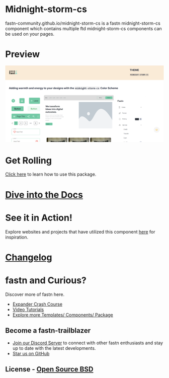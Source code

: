 # Midnight-storm-cs

fastn-community.github.io/midnight-storm-cs is a fastn midnight-storm-cs component which contains
multiple ftd midnight-storm-cs components can be used on your pages.

# Preview

![Midnight-storm-cs](.github/assets/midnight-storm-cs-screenshot.png)

# Get Rolling

[Click here](https://fastn-community.github.io/midnight-storm-cs/) to learn how to use this package.

# [Dive into the Docs](https://fastn-community.github.io/midnight-storm-cs/)

# See it in Action! 

Explore websites and projects that have utilized this component [here](https://fastn.com/home/)
for inspiration.

# [Changelog](Changelog.md)

# fastn and Curious?

Discover more of fastn here.

- [Expander Crash Course](https://fastn.com/expander/)
- [Video Tutorials](https://fastn.com/expander/hello-world/-/build/)
- [Explore more Templates/ Components/ Package](https://fastn.com/featured/)

## Become a fastn-trailblazer

- [Join our Discord Server](https://discord.gg/bucrdvptYd) to connect with other fastn enthusiasts and stay up to date with the latest developments.
- [Star us on GitHub](https://github.com/fastn-stack/fastn/)

## License - [Open Source BSD](https://github.com/fastn-community/midnight-storm-cs/blob/main/LICENSE)
